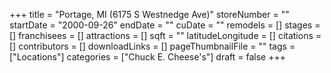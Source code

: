 +++
title = "Portage, MI (6175 S Westnedge Ave)"
storeNumber = ""
startDate = "2000-09-26"
endDate = ""
cuDate = ""
remodels = []
stages = []
franchisees = []
attractions = []
sqft = ""
latitudeLongitude = []
citations = []
contributors = []
downloadLinks = []
pageThumbnailFile = ""
tags = ["Locations"]
categories = ["Chuck E. Cheese's"]
draft = false
+++
